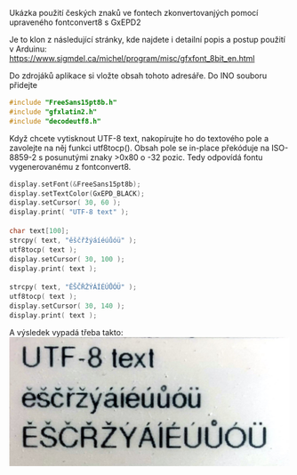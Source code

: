 Ukázka použití českých znaků ve fontech zkonvertovanjých pomocí upraveného fontconvert8 s GxEPD2

Je to klon z následující stránky, kde najdete i detailní popis a postup použití v Arduinu:
https://www.sigmdel.ca/michel/program/misc/gfxfont_8bit_en.html

Do zdrojáků aplikace si vložte obsah tohoto adresáře.
Do INO souboru přidejte

```cpp
#include "FreeSans15pt8b.h"
#include "gfxlatin2.h"
#include "decodeutf8.h"
```

Když chcete vytisknout UTF-8 text, nakopírujte ho do textového pole a zavolejte na něj funkci utf8tocp(). Obsah pole se in-place překóduje na ISO-8859-2 s posunutými znaky >0x80 o -32 pozic. Tedy odpovídá fontu vygenerovanému z fontconvert8.

```cpp
display.setFont(&FreeSans15pt8b);
display.setTextColor(GxEPD_BLACK);
display.setCursor( 30, 60 ); 
display.print( "UTF-8 text" ); 

char text[100];
strcpy( text, "ěščřžýáíéúůóü" );
utf8tocp( text ); 
display.setCursor( 30, 100 ); 
display.print( text ); 

strcpy( text, "ĚŠČŘŽÝÁÍÉÚŮÓÜ" );
utf8tocp( text );
display.setCursor( 30, 140 ); 
display.print( text ); 
```

A výsledek vypadá třeba takto:
![Výsledek na ePaper displeji](../img/epd.jpg "Výsledek na ePaper displeji")

